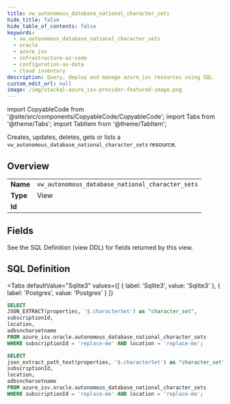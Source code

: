 ```yaml
--- 
title: vw_autonomous_database_national_character_sets
hide_title: false
hide_table_of_contents: false
keywords:
  - vw_autonomous_database_national_character_sets
  - oracle
  - azure_isv
  - infrastructure-as-code
  - configuration-as-data
  - cloud inventory
description: Query, deploy and manage azure_isv resources using SQL
custom_edit_url: null
image: /img/stackql-azure_isv-provider-featured-image.png
---
```


import CopyableCode from '@site/src/components/CopyableCode/CopyableCode';
import Tabs from '@theme/Tabs';
import TabItem from '@theme/TabItem';

Creates, updates, deletes, gets or lists a <code>vw_autonomous_database_national_character_sets</code> resource.

## Overview
<table><tbody>
<tr><td><b>Name</b></td><td><code>vw_autonomous_database_national_character_sets</code></td></tr>
<tr><td><b>Type</b></td><td>View</td></tr>
<tr><td><b>Id</b></td><td><CopyableCode code="azure_isv.oracle.vw_autonomous_database_national_character_sets" /></td></tr>
</tbody></table>

## Fields

See the SQL Definition (view DDL) for fields returned by this view.

## SQL Definition

<Tabs
defaultValue="Sqlite3"
values={[
{ label: 'Sqlite3', value: 'Sqlite3' },
{ label: 'Postgres', value: 'Postgres' }
]}
>
<TabItem value="Sqlite3">

```sql
SELECT
JSON_EXTRACT(properties, '$.characterSet') as "character_set",
subscriptionId,
location,
adbsncharsetname
FROM azure_isv.oracle.autonomous_database_national_character_sets
WHERE subscriptionId = 'replace-me' AND location = 'replace-me';
```

</TabItem>
<TabItem value="Postgres">

```sql
SELECT
json_extract_path_text(properties, '$.characterSet') as "character_set",
subscriptionId,
location,
adbsncharsetname
FROM azure_isv.oracle.autonomous_database_national_character_sets
WHERE subscriptionId = 'replace-me' AND location = 'replace-me';
```

</TabItem>
</Tabs>
